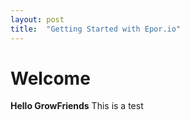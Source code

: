 ```yaml
---
layout: post
title:  "Getting Started with Epor.io"
---
```


# Welcome

**Hello GrowFriends** This is a test



